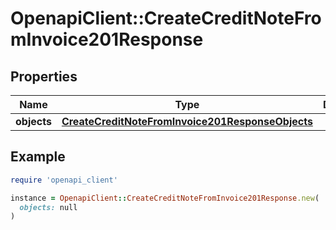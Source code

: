 # OpenapiClient::CreateCreditNoteFromInvoice201Response

## Properties

| Name | Type | Description | Notes |
| ---- | ---- | ----------- | ----- |
| **objects** | [**CreateCreditNoteFromInvoice201ResponseObjects**](CreateCreditNoteFromInvoice201ResponseObjects.md) |  | [optional] |

## Example

```ruby
require 'openapi_client'

instance = OpenapiClient::CreateCreditNoteFromInvoice201Response.new(
  objects: null
)
```

